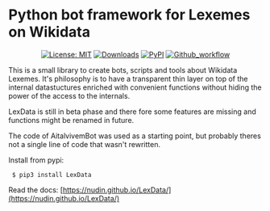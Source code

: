 # Python bot framework for Lexemes on Wikidata
<p align="center">
  <a href="https://github.com/Nudin/LexData/blob/master/LICENSE"><img alt="License: MIT" src="https://img.shields.io/badge/license-MIT-green.svg"></a>
  <a href="https://pepy.tech/project/LexData"><img alt="Downloads" src="https://pepy.tech/badge/LexData"></a>
  <a href="https://pypi.org/project/LexData/"><img alt="PyPI" src="https://img.shields.io/pypi/v/LexData"></a>
  <a href="https://github.com/DiFronzo/LexData/workflows/pytest-main/"><img alt="Github_workflow" src="https://github.com/DiFronzo/LexData/workflows/pytest-main/badge.svg"></a>
</p>

This is a small library to create bots, scripts and tools about Wikidata
Lexemes. It's philosophy is to have a transparent thin layer on top of the
internal datastuctures enriched with convenient functions without hiding the
power of the access to the internals.

LexData is still in beta phase and there fore some features are missing and
functions might be renamed in future.

The code of AitalvivemBot was used as a starting point, but probably theres not
a single line of code that wasn't rewritten.

Install from pypi:
```
 $ pip3 install LexData
```

Read the docs: [https://nudin.github.io/LexData/](https://nudin.github.io/LexData/)
